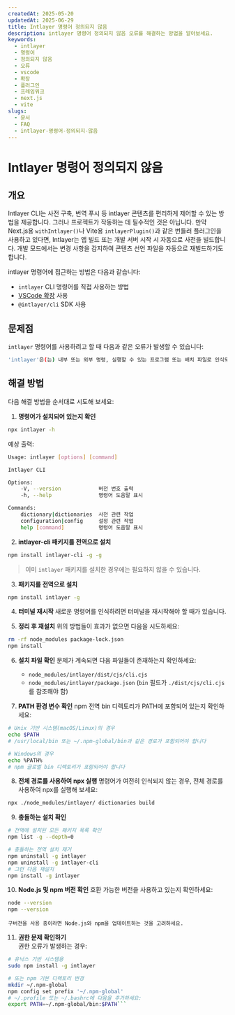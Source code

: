 ```yaml
---
createdAt: 2025-05-20
updatedAt: 2025-06-29
title: Intlayer 명령어 정의되지 않음
description: intlayer 명령어 정의되지 않음 오류를 해결하는 방법을 알아보세요.
keywords:
  - intlayer
  - 명령어
  - 정의되지 않음
  - 오류
  - vscode
  - 확장
  - 플러그인
  - 프레임워크
  - next.js
  - vite
slugs:
  - 문서
  - FAQ
  - intlayer-명령어-정의되지-않음
---
```


# Intlayer 명령어 정의되지 않음

## 개요

Intlayer CLI는 사전 구축, 번역 푸시 등 intlayer 콘텐츠를 편리하게 제어할 수 있는 방법을 제공합니다. 그러나 프로젝트가 작동하는 데 필수적인 것은 아닙니다. 만약 Next.js용 `withIntlayer()`나 Vite용 `intlayerPlugin()`과 같은 번들러 플러그인을 사용하고 있다면, Intlayer는 앱 빌드 또는 개발 서버 시작 시 자동으로 사전을 빌드합니다. 개발 모드에서는 변경 사항을 감지하여 콘텐츠 선언 파일을 자동으로 재빌드하기도 합니다.

intlayer 명령어에 접근하는 방법은 다음과 같습니다:

- `intlayer` CLI 명령어를 직접 사용하는 방법
- [VSCode 확장](https://github.com/aymericzip/intlayer/blob/main/docs/docs/ko/vs_code_extension.md) 사용
- `@intlayer/cli` SDK 사용

## 문제점

`intlayer` 명령어를 사용하려고 할 때 다음과 같은 오류가 발생할 수 있습니다:

```bash
'intlayer'은(는) 내부 또는 외부 명령, 실행할 수 있는 프로그램 또는 배치 파일로 인식되지 않습니다.
```

## 해결 방법

다음 해결 방법을 순서대로 시도해 보세요:

1. **명령어가 설치되어 있는지 확인**

```bash
npx intlayer -h
```

예상 출력:

```bash
Usage: intlayer [options] [command]

Intlayer CLI

Options:
    -V, --version            버전 번호 출력
    -h, --help               명령어 도움말 표시

Commands:
    dictionary|dictionaries  사전 관련 작업
    configuration|config     설정 관련 작업
    help [command]           명령어 도움말 표시
```

2. **intlayer-cli 패키지를 전역으로 설치**

```bash
npm install intlayer-cli -g -g
```

> 이미 `intlayer` 패키지를 설치한 경우에는 필요하지 않을 수 있습니다.

3. **패키지를 전역으로 설치**

```bash
npm install intlayer -g
```

4. **터미널 재시작**
   새로운 명령어를 인식하려면 터미널을 재시작해야 할 때가 있습니다.

5. **정리 후 재설치**
   위의 방법들이 효과가 없으면 다음을 시도하세요:

```bash
rm -rf node_modules package-lock.json
npm install
```

6. **설치 파일 확인**
   문제가 계속되면 다음 파일들이 존재하는지 확인하세요:

   - `node_modules/intlayer/dist/cjs/cli.cjs`
   - `node_modules/intlayer/package.json` (`bin` 필드가 `./dist/cjs/cli.cjs`를 참조해야 함)

7. **PATH 환경 변수 확인**
   npm 전역 bin 디렉토리가 PATH에 포함되어 있는지 확인하세요:

```bash
# Unix 기반 시스템(macOS/Linux)의 경우
echo $PATH
# /usr/local/bin 또는 ~/.npm-global/bin과 같은 경로가 포함되어야 합니다

# Windows의 경우
echo %PATH%
# npm 글로벌 bin 디렉토리가 포함되어야 합니다
```

8. **전체 경로를 사용하여 npx 실행**
   명령어가 여전히 인식되지 않는 경우, 전체 경로를 사용하여 npx를 실행해 보세요:

```bash
npx ./node_modules/intlayer/ dictionaries build
```

9. **충돌하는 설치 확인**

```bash
# 전역에 설치된 모든 패키지 목록 확인
npm list -g --depth=0

# 충돌하는 전역 설치 제거
npm uninstall -g intlayer
npm uninstall -g intlayer-cli
# 그런 다음 재설치
npm install -g intlayer
```

10. **Node.js 및 npm 버전 확인**
    호환 가능한 버전을 사용하고 있는지 확인하세요:

```bash
node --version
npm --version
```

    구버전을 사용 중이라면 Node.js와 npm을 업데이트하는 것을 고려하세요.

11. **권한 문제 확인하기**  
    권한 오류가 발생하는 경우:

````bash
# 유닉스 기반 시스템용
sudo npm install -g intlayer

# 또는 npm 기본 디렉토리 변경
mkdir ~/.npm-global
npm config set prefix '~/.npm-global'
# ~/.profile 또는 ~/.bashrc에 다음을 추가하세요:
export PATH=~/.npm-global/bin:$PATH```
````
